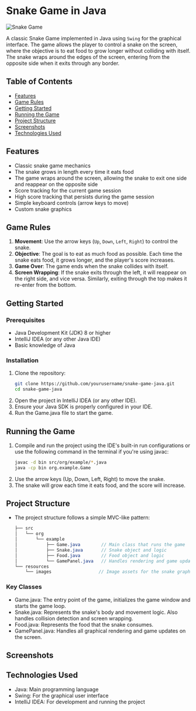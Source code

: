 # Snake Game in Java

![Snake Game](path_to_your_game_screenshot.png)

A classic Snake Game implemented in Java using `Swing` for the graphical interface. The game allows the player to control a snake on the screen, where the objective is to eat food to grow longer without colliding with itself. The snake wraps around the edges of the screen, entering from the opposite side when it exits through any border.

## Table of Contents
- [Features](#features)
- [Game Rules](#game-rules)
- [Getting Started](#getting-started)
- [Running the Game](#running-the-game)
- [Project Structure](#project-structure)
- [Screenshots](#screenshots)
- [Technologies Used](#technologies-used)

## Features
- Classic snake game mechanics
- The snake grows in length every time it eats food
- The game wraps around the screen, allowing the snake to exit one side and reappear on the opposite side
- Score tracking for the current game session
- High score tracking that persists during the game session
- Simple keyboard controls (arrow keys to move)
- Custom snake graphics

## Game Rules
1. **Movement**: Use the arrow keys (`Up`, `Down`, `Left`, `Right`) to control the snake.
2. **Objective**: The goal is to eat as much food as possible. Each time the snake eats food, it grows longer, and the player's score increases.
3. **Game Over**: The game ends when the snake collides with itself.
4. **Screen Wrapping**: If the snake exits through the left, it will reappear on the right side, and vice versa. Similarly, exiting through the top makes it re-enter from the bottom.

## Getting Started

### Prerequisites
- Java Development Kit (JDK) 8 or higher
- IntelliJ IDEA (or any other Java IDE)
- Basic knowledge of Java

### Installation

1. Clone the repository:
   ```bash
   git clone https://github.com/yourusername/snake-game-java.git
   cd snake-game-java
2. Open the project in IntelliJ IDEA (or any other IDE).
3. Ensure your Java SDK is properly configured in your IDE.
4. Run the Game.java file to start the game.

## Running the Game

1. Compile and run the project using the IDE's built-in run configurations or use the following command in the terminal if you're using javac:
    ```bash
    javac -d bin src/org/example/*.java
    java -cp bin org.example.Game
2. Use the arrow keys (Up, Down, Left, Right) to move the snake.
3. The snake will grow each time it eats food, and the score will increase.

## Project Structure
- The project structure follows a simple MVC-like pattern:
    ```scss
    ├── src
    │   └── org
    │       └── example
    │           ├── Game.java        // Main class that runs the game
    │           ├── Snake.java       // Snake object and logic
    │           ├── Food.java        // Food object and logic
    │           └── GamePanel.java   // Handles rendering and game updates
    └── resources
        └── images                  // Image assets for the snake graphics

### Key Classes
- Game.java: The entry point of the game, initializes the game window and starts the game loop.
- Snake.java: Represents the snake's body and movement logic. Also handles collision detection and screen wrapping.
- Food.java: Represents the food that the snake consumes.
- GamePanel.java: Handles all graphical rendering and game updates on the screen.

## Screenshots

## Technologies Used
- Java: Main programming language
- Swing: For the graphical user interface
- IntelliJ IDEA: For development and running the project